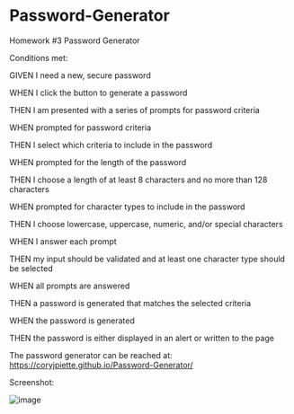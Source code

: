 # Password-Generator
Homework #3 Password Generator

Conditions met:

GIVEN I need a new, secure password

WHEN I click the button to generate a password

THEN I am presented with a series of prompts for password criteria

WHEN prompted for password criteria

THEN I select which criteria to include in the password

WHEN prompted for the length of the password

THEN I choose a length of at least 8 characters and no more than 128 characters

WHEN prompted for character types to include in the password

THEN I choose lowercase, uppercase, numeric, and/or special characters

WHEN I answer each prompt

THEN my input should be validated and at least one character type should be selected

WHEN all prompts are answered

THEN a password is generated that matches the selected criteria

WHEN the password is generated

THEN the password is either displayed in an alert or written to the page

The password generator can be reached at: https://coryjpiette.github.io/Password-Generator/

Screenshot:

![image](https://user-images.githubusercontent.com/60293516/121233083-4251ba00-c860-11eb-9463-c04604421836.png)
